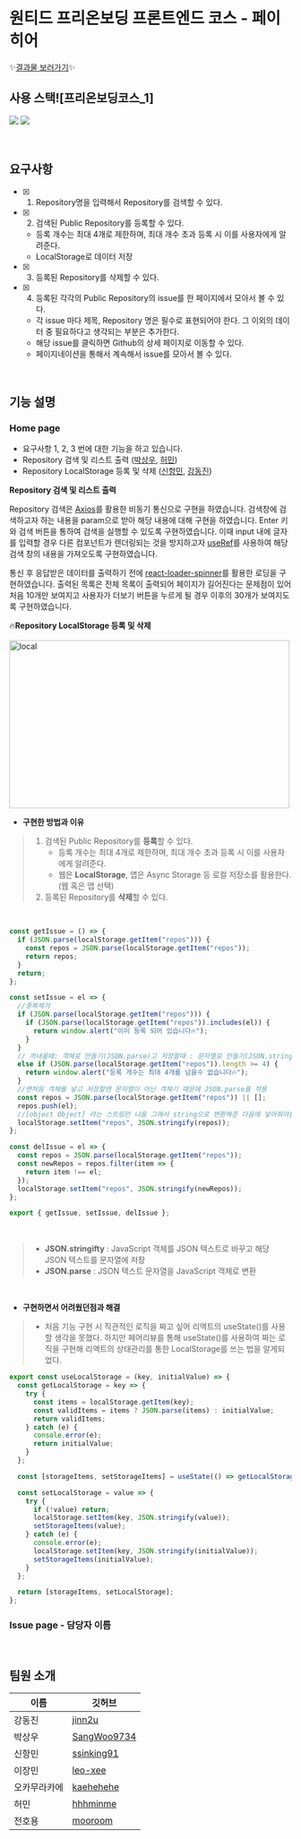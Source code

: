 # 원티드 프리온보딩 프론트엔드 코스 - 페이히어

✨[결과물 보러가기](https://wanted-codestates-project-2-1.vercel.app/)✨

## 사용 스택![프리온보딩코스_1]


<p>
  <img src="https://img.shields.io/badge/react-%2320232a.svg?style=for-the-badge&logo=react&logoColor=%2361DAFB" />
  <img src="https://img.shields.io/badge/styled--components-DB7093?style=for-the-badge&logo=styled-components&logoColor=white" />
</p>

<br />

## 요구사항

- [x] 1. Repository명을 입력해서 Repository를 검색할 수 있다.
- [x] 2. 검색된 Public Repository를 등록할 수 있다.
  - 등록 개수는 최대 4개로 제한하며, 최대 개수 초과 등록 시 이를 사용자에게 알려준다.
  - LocalStorage로 데이터 저장
- [x] 3. 등록된 Repository를 삭제할 수 있다.
- [x] 4. 등록된 각각의 Public Repository의 issue를 한 페이지에서 모아서 볼 수 있다.
  - 각 issue 마다 제목, Repository 명은 필수로 표현되어야 한다. 그 이외의 데이터 중 필요하다고 생각되는 부분은 추가한다.
  - 해당 issue를 클릭하면 Github의 상세 페이지로 이동할 수 있다.
  - 페이지네이션을 통해서 계속해서 issue를 모아서 볼 수 있다.

<br />

## 기능 설명

### Home page

- 요구사항 1, 2, 3 번에 대한 기능을 하고 있습니다.
- Repository 검색 및 리스트 출력 ([박상우](https://github.com/SangWoo9734), [허민](https://github.com/hhhminme))
- Repository LocalStorage 등록 및 삭제 ([신항민](https://github.com/ssinking91), [강동진](https://github.com/jinn2u))

**Repository 검색 및 리스트 출력**

Repository 검색은 [Axios](https://axios-http.com/docs/intro)를 활용한 비동기 통신으로 구현을 하였습니다. 검색창에 검색하고자 하는 내용을 param으로 받아 해당 내용에 대해 구현을 하였습니다.
Enter 키와 검색 버튼을 통하여 검색을 실행할 수 있도록 구현하였습니다. 이때 input 내에 글자를 입력할 경우 다른 컴포넌트가 렌더링되는 것을 방지하고자 [useRef](https://reactjs.org/docs/hooks-reference.html#useref)를 사용하여 해당 검색 창의 내용을 가져오도록 구현하였습니다.

통신 후 응답받은 데이터를 출력하기 전에 [react-loader-spinner](https://mhnpd.github.io/react-loader-spinner/)를 활용한 로딩을 구현하였습니다. 출력된 목록은 전체 목록이 출력되어 페이지가 길어진다는 문제점이 있어 처음 10개만 보여지고 사용자가 더보기 버튼을 누르게 될 경우 이후의 30개가 보여지도록 구현하였습니다.
<br>

🔥**Repository LocalStorage 등록 및 삭제**
<br/><br/> 
<img src="https://user-images.githubusercontent.com/89959952/155350582-76cedb0d-67bb-4770-ab23-024e9ca44dd5.gif" width="500px" height="300px" title="local" alt="local"></img>
<br/>
- **구현한 방법과 이유**
> 1. 검색된 Public Repository를 **등록**할 수 있다.
>    - 등록 개수는 최대 4개로 제한하며, 최대 개수 초과 등록 시 이를 사용자에게 알려준다.
>    - 웹은 **LocalStorage**, 앱은 Async Storage 등 로컬 저장소를 활용한다. (웹 혹은 앱 선택)
> 2. 등록된 Repository를 **삭제**할 수 있다. 
 
<br/> 

```javaScript
const getIssue = () => {
  if (JSON.parse(localStorage.getItem("repos"))) {
    const repos = JSON.parse(localStorage.getItem("repos"));
    return repos;
  }
  return;
};

const setIssue = el => {
  //중복제거
  if (JSON.parse(localStorage.getItem("repos"))) {
    if (JSON.parse(localStorage.getItem("repos")).includes(el)) {
      return window.alert("이미 등록 되어 있습니다🔥");
    }
  }
  // 꺼내올때: 객체로 만들기(JSON.parse)고 저장할때 : 문자열로 만들기(JSON.stringify)
  else if (JSON.parse(localStorage.getItem("repos")).length >= 4) {
    return window.alert("등록 개수는 최대 4개를 넘을수 없습니다🔥");
  }
  //맨처음 객체를 넣고 저장할땐 문자열이 아닌 객체기 때문에 JSON.parse를 적용
  const repos = JSON.parse(localStorage.getItem("repos")) || [];
  repos.push(el);
  //[object Object] 라는 스트링만 나옴 그래서 string으로 변환해준 다음에 넣어줘야함
  localStorage.setItem("repos", JSON.stringify(repos));
};

const delIssue = el => {
  const repos = JSON.parse(localStorage.getItem("repos"));
  const newRepos = repos.filter(item => {
    return item !== el;
  });
  localStorage.setItem("repos", JSON.stringify(newRepos));
};

export { getIssue, setIssue, delIssue };
```
<br/>

> - **JSON.stringifty** : JavaScript 객체를 JSON 텍스트로 바꾸고 해당 JSON 텍스트를 문자열에 저장
> - **JSON.parse** : JSON 텍스트 문자열을 JavaScript 객체로 변환
 
<br/>

- **구현하면서 어려웠던점과 해결**

> - 처음 기능 구현 시 직관적인 로직을 짜고 싶어 리액트의 useState()를 사용할 생각을 못했다. 하지만 페어리뷰를 통해 useState()를 사용하여 짜는 로직을 구현해 리액트의 상태관리를 통한 LocalStorage를 쓰는 법을 알게되었다. 

```javaScript    
export const useLocalStorage = (key, initialValue) => {
  const getLocalStorage = key => {
    try {
      const items = localStorage.getItem(key);
      const validItems = items ? JSON.parse(items) : initialValue;
      return validItems;
    } catch (e) {
      console.error(e);
      return initialValue;
    }
  };

  const [storageItems, setStorageItems] = useState(() => getLocalStorage(key));

  const setLocalStorage = value => {
    try {
      if (!value) return;
      localStorage.setItem(key, JSON.stringify(value));
      setStorageItems(value);
    } catch (e) {
      console.error(e);
      localStorage.setItem(key, JSON.stringify(initialValue));
      setStorageItems(initialValue);
    }
  };

  return [storageItems, setLocalStorage];
};
```


 

### Issue page - 담당자 이름

<br />

## 팀원 소개

| 이름         | 깃허브                                        |
| ------------ | --------------------------------------------- |
| 강동진       | [jinn2u](https://github.com/jinn2u)           |
| 박상우       | [SangWoo9734](https://github.com/SangWoo9734) |
| 신항민       | [ssinking91](https://github.com/ssinking91)   |
| 이장민       | [leo-xee](https://github.com/leo-xee)         |
| 오카무라카에 | [kaehehehe](https://github.com/kaehehehe)     |
| 허민         | [hhhminme](https://github.com/hhhminme)       |
| 전호용       | [mooroom](https://github.com/mooroom)         |
